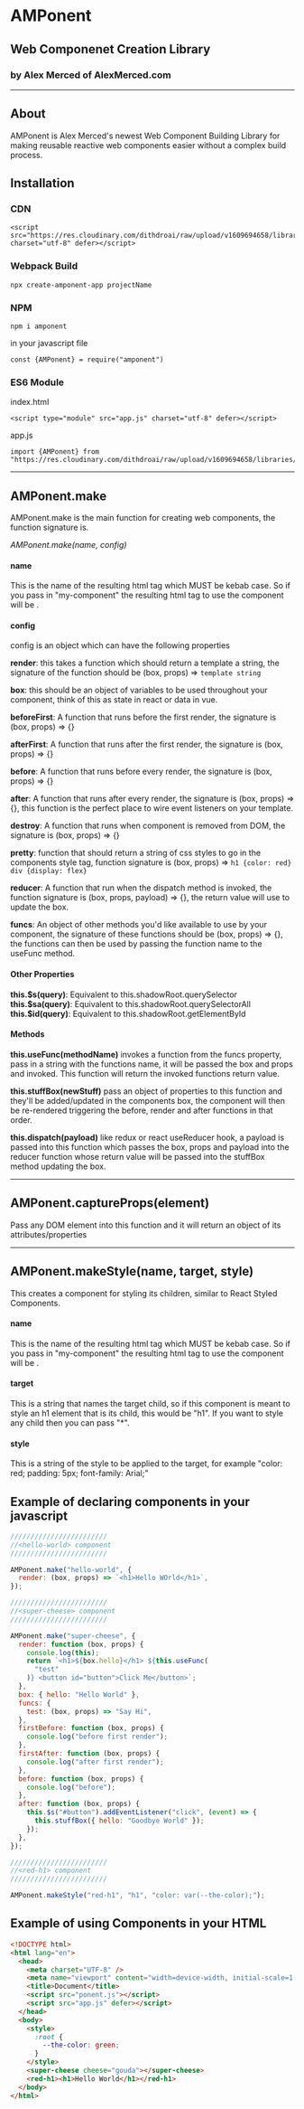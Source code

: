 # AMPonent

## Web Componenet Creation Library

### by Alex Merced of AlexMerced.com

---

## About

AMPonent is Alex Merced's newest Web Component Building Library for making reusable reactive web components easier without a complex build process.

## Installation

### CDN

```
<script src="https://res.cloudinary.com/dithdroai/raw/upload/v1609694658/libraries/ponent_fqilyy.js" charset="utf-8" defer></script>
```
### Webpack Build

```npx create-amponent-app projectName```
### NPM

```
npm i amponent
```

in your javascript file

```
const {AMPonent} = require("amponent")
```

### ES6 Module

index.html

```
<script type="module" src="app.js" charset="utf-8" defer></script>
```

app.js

```
import {AMPonent} from "https://res.cloudinary.com/dithdroai/raw/upload/v1609694658/libraries/ponentmod_sx3xup.js"

```

---

## AMPonent.make

AMPonent.make is the main function for creating web components, the function signature is.

_AMPonent.make(name, config)_

#### name

This is the name of the resulting html tag which MUST be kebab case. So if you pass in "my-component" the resulting html tag to use the component will be <my-component>.

#### config

config is an object which can have the following properties

**render**: this takes a function which should return a template a string, the signature of the function should be (box, props) => `template string`

**box**: this should be an object of variables to be used throughout your component, think of this as state in react or data in vue.

**beforeFirst**: A function that runs before the first render, the signature is (box, props) => {}

**afterFirst**: A function that runs after the first render, the signature is (box, props) => {}

**before**: A function that runs before every render, the signature is (box, props) => {}

**after**: A function that runs after every render, the signature is (box, props) => {}, this function is the perfect place to wire event listeners on your template.

**destroy**: A function that runs when component is removed from DOM, the signature is (box, props) => {}

**pretty**: function that should return a string of css styles to go in the components style tag, function signature is (box, props) => `h1 {color: red} div {display: flex}`

**reducer**: A function that run when the dispatch method is invoked, the function signature is (box, props, payload) => {}, the return value will use to update the box.

**funcs**: An object of other methods you'd like available to use by your component, the signature of these functions should be (box, props) => {}, the functions can then be used by passing the function name to the useFunc method.

#### Other Properties

**this.\$s(query)**: Equivalent to this.shadowRoot.querySelector
**this.\$sa(query)**: Equivalent to this.shadowRoot.querySelectorAll
**this.\$id(query)**: Equivalent to this.shadowRoot.getElementById

#### Methods

**this.useFunc(methodName)** invokes a function from the funcs property, pass in a string with the functions name, it will be passed the box and props and invoked. This function will return the invoked functions return value.

**this.stuffBox(newStuff)** pass an object of properties to this function and they'll be added/updated in the components box, the component will then be re-rendered triggering the before, render and after functions in that order.

**this.dispatch(payload)** like redux or react useReducer hook, a payload is passed into this function which passes the box, props and payload into the reducer function whose return value will be passed into the stuffBox method updating the box.

---

## AMPonent.captureProps(element)

Pass any DOM element into this function and it will return an object of its attributes/properties

---

## AMPonent.makeStyle(name, target, style)

This creates a component for styling its children, similar to React Styled Components.

#### name

This is the name of the resulting html tag which MUST be kebab case. So if you pass in "my-component" the resulting html tag to use the component will be <my-component>.

#### target

This is a string that names the target child, so if this component is meant to style an h1 element that is its child, this would be "h1". If you want to style any child then you can pass "\*".

#### style

This is a string of the style to be applied to the target, for example "color: red; padding: 5px; font-family: Arial;"

## Example of declaring components in your javascript

```javascript
////////////////////////
//<hello-world> component
////////////////////////

AMPonent.make("hello-world", {
  render: (box, props) => `<h1>Hello WOrld</h1>`,
});

////////////////////////
//<super-cheese> component
////////////////////////

AMPonent.make("super-cheese", {
  render: function (box, props) {
    console.log(this);
    return `<h1>${box.hello}</h1> ${this.useFunc(
      "test"
    )} <button id="button">Click Me</button>`;
  },
  box: { hello: "Hello World" },
  funcs: {
    test: (box, props) => "Say Hi",
  },
  firstBefore: function (box, props) {
    console.log("before first render");
  },
  firstAfter: function (box, props) {
    console.log("after first render");
  },
  before: function (box, props) {
    console.log("before");
  },
  after: function (box, props) {
    this.$s("#button").addEventListener("click", (event) => {
      this.stuffBox({ hello: "Goodbye World" });
    });
  },
});

////////////////////////
//<red-h1> component
////////////////////////

AMPonent.makeStyle("red-h1", "h1", "color: var(--the-color);");
```

## Example of using Components in your HTML

```html
<!DOCTYPE html>
<html lang="en">
  <head>
    <meta charset="UTF-8" />
    <meta name="viewport" content="width=device-width, initial-scale=1.0" />
    <title>Document</title>
    <script src="ponent.js"></script>
    <script src="app.js" defer></script>
  </head>
  <body>
    <style>
      :root {
        --the-color: green;
      }
    </style>
    <super-cheese cheese="gouda"></super-cheese>
    <red-h1><h1>Hello World</h1></red-h1>
  </body>
</html>
```
